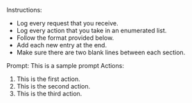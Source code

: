 Instructions:
- Log every request that you receive.
- Log every action that you take in an enumerated list.
- Follow the format provided below.  
- Add each new entry at the end.
- Make sure there are two blank lines between each section.


Prompt: This is a sample prompt
Actions:
1. This is the first action.
2. This is the second action.
3. This is the third action.
